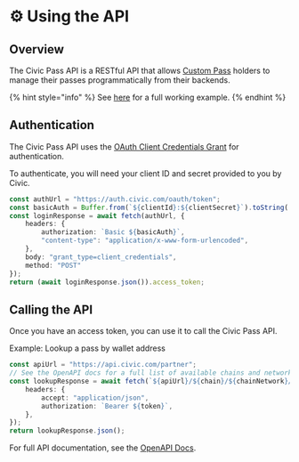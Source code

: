 # ⚙️ Using the API

## Overview

The Civic Pass API is a RESTful API that allows [Custom Pass](https://civic-1.gitbook.io/civic-docs-v2/76NqppOMISHaxk958Rod/custom-passes/issue-your-own-custom-pass) holders to manage their passes programmatically from their backends.

{% hint style="info" %}
See [here](https://github.com/civicteam/civic-pass-demos/blob/feature/backend-examples/packages/evm/exampleScripts/getPassStatusUsingAPI.ts) for a full working example.
{% endhint %}

## Authentication

The Civic Pass API uses the [OAuth Client Credentials Grant](https://oauth.net/2/grant-types/client-credentials/) for authentication.

To authenticate, you will need your client ID and secret provided to you by Civic.

```typescript
const authUrl = "https://auth.civic.com/oauth/token";
const basicAuth = Buffer.from(`${clientId}:${clientSecret}`).toString('base64');
const loginResponse = await fetch(authUrl, {
    headers: {
        authorization: `Basic ${basicAuth}`,
        "content-type": "application/x-www-form-urlencoded",
    },
    body: "grant_type=client_credentials",
    method: "POST"
});
return (await loginResponse.json()).access_token;
```

## Calling the API

Once you have an access token, you can use it to call the Civic Pass API.

Example: Lookup a pass by wallet address

```typescript
const apiUrl = "https://api.civic.com/partner";
// See the OpenAPI docs for a full list of available chains and networks
const lookupResponse = await fetch(`${apiUrl}/${chain}/${chainNetwork}/${wallet}`, {
    headers: {
        accept: "application/json",
        authorization: `Bearer ${token}`,
    },
});
return lookupResponse.json();
```

For full API documentation, see the [OpenAPI Docs](https://civicteam.github.io/openapi-docs/).
